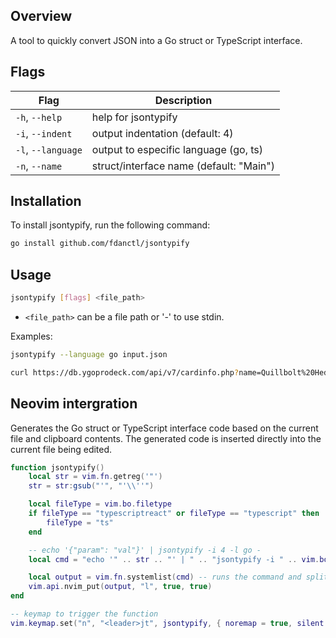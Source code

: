 ## Overview

A tool to quickly convert JSON into a Go struct or TypeScript interface.

## Flags

| Flag               | Description                             |
| ------------------ | --------------------------------------- |
| `-h`, `--help`     | help for jsontypify                     |
| `-i`, `--indent`   | output indentation (default: 4)         |
| `-l`, `--language` | output to especific language (go, ts)   |
| `-n`, `--name`     | struct/interface name (default: "Main") |

## Installation

To install jsontypify, run the following command:

```bash
go install github.com/fdanctl/jsontypify
```

## Usage

```bash
jsontypify [flags] <file_path>
```

- `<file_path>` can be a file path or '-' to use stdin.

Examples:

```bash
jsontypify --language go input.json
```

```sh
curl https://db.ygoprodeck.com/api/v7/cardinfo.php?name=Quillbolt%20Hedgehog | jsontypify -
```

## Neovim intergration

Generates the Go struct or TypeScript interface code based on the current file and clipboard contents.
The generated code is inserted directly into the current file being edited.

```lua
function jsontypify()
    local str = vim.fn.getreg('"')
    str = str:gsub("'", "'\\''")

    local fileType = vim.bo.filetype
    if fileType == "typescriptreact" or fileType == "typescript" then
        fileType = "ts"
    end

    -- echo '{"param": "val"}' | jsontypify -i 4 -l go -
    local cmd = "echo '" .. str .. "' | " .. "jsontypify -i " .. vim.bo.tabstop .. " -l " .. fileType .. " -"

    local output = vim.fn.systemlist(cmd) -- runs the command and splits into lines
    vim.api.nvim_put(output, "l", true, true)
end

-- keymap to trigger the function
vim.keymap.set("n", "<leader>jt", jsontypify, { noremap = true, silent = true})
```

